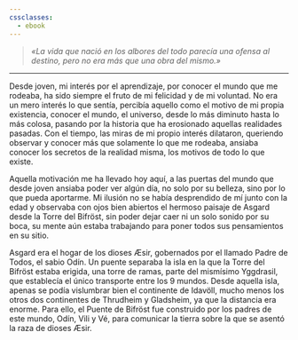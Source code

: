```yaml
---
cssclasses:
  - ebook
---
```


> *«La vida que nació en los albores del todo parecía una ofensa al destino, pero no era más que una obra del mismo.»*

---

Desde joven, mi interés por el aprendizaje, por conocer el mundo que me rodeaba, ha sido siempre el fruto de mi felicidad y de mi voluntad. No era un mero interés lo que sentía, percibía aquello como el motivo de mi propia existencia, conocer el mundo, el universo, desde lo más diminuto hasta lo más colosa, pasando por la historia que ha erosionado aquellas realidades pasadas. Con el tiempo, las miras de mi propio interés dilataron, queriendo observar y conocer más que solamente lo que me rodeaba, ansiaba conocer los secretos de la realidad misma, los motivos de todo lo que existe.

Aquella motivación me ha llevado hoy aquí, a las puertas del mundo que desde joven ansiaba poder ver algún día, no solo por su belleza, sino por lo que pueda aportarme. Mi ilusión no se había desprendido de mí junto con la edad y observaba con ojos bien abiertos el hermoso paisaje de Asgard desde la Torre del Bifröst, sin poder dejar caer ni un solo sonido por su boca, su mente aún estaba trabajando para poner todos sus pensamientos en su sitio.

Asgard era el hogar de los dioses Æsir, gobernados por el llamado Padre de Todos, el sabio Odín. Un puente separaba la isla en la que la Torre del Bifröst estaba erigida, una torre de ramas, parte del mismísimo Yggdrasil, que establecía el único transporte entre los 9 mundos. Desde aquella isla, apenas se podía vislumbrar bien el continente de Idavöll, mucho menos los otros dos continentes de Thrudheim y Gladsheim, ya que la distancia era enorme. Para ello, el Puente de Bifröst fue construido por los padres de este mundo, Odín, Vili y Vé, para comunicar la tierra sobre la que se asentó la raza de dioses Æsir.